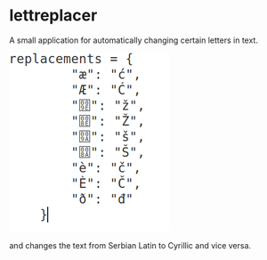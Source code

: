 # lettreplacer
A small application for automatically changing certain letters in text.

![alt text](https://raw.githubusercontent.com/dida-code/lettreplacer/main/data/resources/Screenshot2.png)

and changes the text from Serbian Latin to Cyrillic and vice versa.
